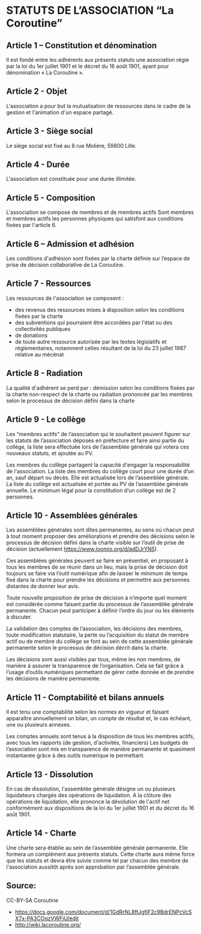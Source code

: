 <!--

---
title: Statuts de l'association La Coroutine
description: cette charte est utilisé par l'association La Coroutine qui est gérée un commun, elle pourra servir d'exemple à d'autres asscoiations que leur membres veulent gérer comme un commun.
image_url: 
licence: CC-BY-SA
---

-->


# STATUTS DE L’ASSOCIATION “La Coroutine”
 
 
## Article 1 – Constitution et dénomination
 
Il est fondé entre les adhérents aux présents statuts une association régie par la loi du 1er juillet 1901 et le décret du 16 août 1901, ayant pour dénomination « La Coroutine ».
 
## Article 2 - Objet
 
L'association a pour but la mutualisation de ressources dans le cadre de la gestion et l'animation d'un espace partagé.
 
## Article 3 - Siège social
 
Le siège social est fixé au 8 rue Molière, 59800 Lille.
 
## Article 4 - Durée
 
L'association est constituée pour une durée illimitée.
 
## Article 5 - Composition
 
L'association se compose de membres et de membres actifs
Sont membres et membres actifs les personnes physiques qui satisfont aux conditions fixées par l'article 6. 
 
## Article 6 – Admission et adhésion
 
Les conditions d'adhésion sont fixées par la charte définie sur l’espace de prise de décision collaborative de La Coroutine. 
 
## Article 7 - Ressources
Les ressources de l'association se composent :
- des revenus des ressources mises à disposition selon les conditions fixées par la charte
- des subventions qui pourraient être accordées par l'état ou des collectivités publiques
- de donations
- de toute autre ressource autorisée par les textes législatifs et réglementaires, notamment celles résultant de la loi du 23 juillet 1987 relative au mécénat
 
## Article 8 - Radiation
 
La qualité d'adhérent se perd par :
démission selon les conditions fixées par la charte
non-respect de la charte ou radiation prononcée par les membres selon le processus de décision défini dans la charte

## Article 9 - Le collège
Les “membres actifs” de l’association qui le souhaitent peuvent figurer sur les statuts de l’association déposés en préfecture et faire ainsi partie du collège, la liste sera effectuée lors de l’assemblée générale qui votera ces nouveaux statuts, et ajoutée au PV. 

Les membres du collège partagent la capacité d'engager la responsabilité de l'association. La liste des membres du collège court pour une durée d’un an, sauf départ ou décès. Elle est actualisée lors de l’assemblée générale. La liste du collège est actualisée et portée au PV de l’assemblée générale annuelle. Le minimum légal pour la constitution d’un collège est de 2 personnes.
 
## Article 10 - Assemblées générales
 
Les assemblées générales sont dites permanentes, au sens où chacun peut à tout moment proposer des améliorations et prendre des décisions selon le processus de décision défini dans la charte visible sur l’outil de prise de décision (actuellement https://www.loomio.org/d/adDJrYN5).

Ces assemblées générales peuvent se faire en présentiel, en proposant à tous les membres de se réunir dans un lieu, mais la prise de décision doit toujours se faire via l’outil numérique afin de laisser le minimum de temps fixé dans la charte pour prendre les décisions et permettre aux personnes distantes de donner leur avis.

Toute nouvelle proposition de prise de décision à n’importe quel moment est considérée comme faisant partie du processus de l’assemblée générale permanente. Chacun peut participer à définir l’ordre du jour ou les éléments à discuter. 

La validation des comptes de l’association, les décisions des membres,  toute modification statutaire, la perte ou l’acquisition du statut de membre actif ou de membre du collège se font au sein de cette assemblée générale permanente selon le processus de décision décrit dans la charte.

Les décisions sont aussi visibles par tous, même les non membres, de manière à assurer la transparence de l’organisation. Cela se fait grâce à l’usage d’outils numériques permettant de gérer cette donnée et de prendre les décisions de manière permanente. 
 
## Article 11 - Comptabilité et bilans annuels
 
Il est tenu une comptabilité selon les normes en vigueur et faisant apparaître annuellement un bilan, un compte de résultat et, le cas échéant, une ou plusieurs annexes.

Les comptes annuels sont tenus à la disposition de tous les membres actifs, avec tous les rapports (de gestion, d'activités, financiers)
Les budgets de l’association sont mis en transparence de manière permanente et quasiment instantanée grâce à des outils numérique le permettant.
 
## Article 13 - Dissolution
 
En cas de dissolution, l'assemblée générale désigne un ou plusieurs liquidateurs chargés des opérations de liquidation. A la clôture des opérations de liquidation, elle prononce la dévolution de l'actif net conformément aux dispositions de la loi du 1er juillet 1901 et du décret du 16 août 1901.
 
## Article 14 - Charte
 
Une charte sera établie au sein de l’assemblée générale permanente. Elle formera un complément aux présents statuts.
Cette charte aura même force que les statuts et devra être suivie comme tel par chacun des membre de l'association aussitôt après son approbation par l’assemblée générale.
 

## Source: 

CC-BY-SA Coroutine

- https://docs.google.com/document/d/1GdRrNL8ftJgfjF2c9BdrENPcVcSX7x-PA3COqzVWFjU/edit
- http://wiki.lacoroutine.org/
 
 
 
 
 
 
 
 
 
 
 

